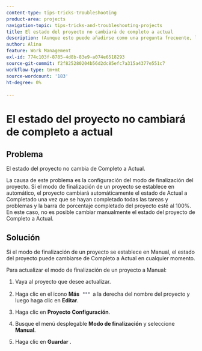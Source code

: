 ```yaml
---
content-type: tips-tricks-troubleshooting
product-area: projects
navigation-topic: tips-tricks-and-troubleshooting-projects
title: El estado del proyecto no cambiará de completo a actual
description: (Aunque esto puede añadirse como una pregunta frecuente, lo he dejado como su propio artículo por razones de búsqueda)
author: Alina
feature: Work Management
exl-id: 774c103f-8785-4d8b-83e9-a074e6518293
source-git-commit: f2f825280204b56d2dc85efc7a315a4377e551c7
workflow-type: tm+mt
source-wordcount: '183'
ht-degree: 0%

---
```


# El estado del proyecto no cambiará de completo a actual

<!--
<p data-mc-conditions="QuicksilverOrClassic.Draft mode">(Although this can be added as an FAQ, I have left this as its own article for search-ability reasons)</p>
-->

## Problema

El estado del proyecto no cambia de Completo a Actual.

La causa de este problema es la configuración del modo de finalización del proyecto. Si el modo de finalización de un proyecto se establece en automático, el proyecto cambiará automáticamente el estado de Actual a Completado una vez que se hayan completado todas las tareas y problemas y la barra de porcentaje completado del proyecto esté al 100%. En este caso, no es posible cambiar manualmente el estado del proyecto de Completo a Actual.

## Solución

Si el modo de finalización de un proyecto se establece en Manual, el estado del proyecto puede cambiarse de Completo a Actual en cualquier momento.

Para actualizar el modo de finalización de un proyecto a Manual:

1. Vaya al proyecto que desee actualizar.
1. Haga clic en el icono **Más** ![](assets/more-icon.png) a la derecha del nombre del proyecto y luego haga clic en **Editar**.
1. Haga clic en **Proyecto** **Configuración**.

1. Busque el menú desplegable **Modo de finalización** y seleccione **Manual**.

1. Haga clic en **Guardar** .

